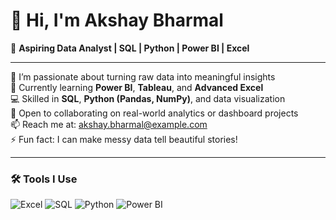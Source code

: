 # 👋 Hi, I'm Akshay Bharmal  

🎯 **Aspiring Data Analyst | SQL | Python | Power BI | Excel**

---

👀 I’m passionate about turning raw data into meaningful insights  
🌱 Currently learning **Power BI**, **Tableau**, and **Advanced Excel**  
💻 Skilled in **SQL**, **Python (Pandas, NumPy)**, and data visualization  
💞️ Open to collaborating on real-world analytics or dashboard projects  
📫 Reach me at: [akshay.bharmal@example.com](mailto:akshaybharmal7@gmail.com)  
⚡ Fun fact: I can make messy data tell beautiful stories!  

---

### 🛠️ Tools I Use  
![Excel](https://img.shields.io/badge/Excel-217346?style=for-the-badge&logo=microsoft-excel&logoColor=white)
![SQL](https://img.shields.io/badge/SQL-336791?style=for-the-badge&logo=postgresql&logoColor=white)
![Python](https://img.shields.io/badge/Python-3776AB?style=for-the-badge&logo=python&logoColor=white)
![Power BI](https://img.shields.io/badge/Power%20BI-F2C811?style=for-the-badge&logo=power-bi&logoColor=black)

